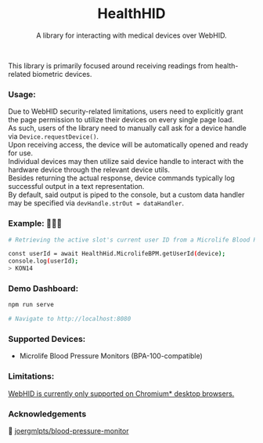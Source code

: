 <h1 align="center">HealthHID</h1>
<p align="center">A library for interacting with medical devices over WebHID.</p>
<br />

This library is primarily focused around receiving readings from health-related biometric devices.

### Usage:
Due to WebHID security-related limitations, users need to explicitly grant the page permission to utilize their devices on every single page load.<br />
As such, users of the library need to manually call ask for a device handle via `Device.requestDevice()`.<br />
Upon receiving access, the device will be automatically opened and ready for use.<br />
Individual devices may then utilize said device handle to interact with the hardware device through the relevant device utils.<br />
Besides returning the actual response, device commands typically log successful output in a text representation.<br />
By default, said output is piped to the console, but a custom data handler may be specified via `devHandle.strOut = dataHandler`.

### Example: 👨🏻‍🔬
``` bash
# Retrieving the active slot's current user ID from a Microlife Blood Pressure Monitor

const userId = await HealthHid.MicrolifeBPM.getUserId(device);
console.log(userId);
> KON14
```

### Demo Dashboard:
``` bash
npm run serve

# Navigate to http://localhost:8080
```

### Supported Devices:
- Microlife Blood Pressure Monitors (BPA-100-compatible)

### Limitations:
[WebHID is currently only supported on Chromium* desktop browsers.](https://caniuse.com/webhid)

### Acknowledgements
🐍 [joergmlpts/blood-pressure-monitor](https://github.com/joergmlpts/blood-pressure-monitor)
